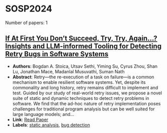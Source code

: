 # SOSP2024

Number of papers: 1

## [If At First You Don’t Succeed, Try, Try, Again...? Insights and LLM-informed Tooling for Detecting Retry Bugs in Software Systems](paper_1.md)
- **Authors**: Bogdan A. Stoica, Utsav Sethi, Yiming Su, Cyrus Zhou, Shan Lu, Jonathan Mace, Madanlal Musuvathi, Suman Nath
- **Abstract**: Retry—the re-execution of a task on failure—is a common mechanism to enable resilient software systems. Yet, despite its commonality and long history, retry remains difficult to implement and test. Guided by our study of real-world retry issues, we propose a novel suite of static and dynamic techniques to detect retry problems in software. We find that the ad-hoc nature of retry implementation poses challenges for traditional program analysis but can be well suited for large language models; and...
- **Link**: [Read Paper](https://dl.acm.org/doi/pdf/10.1145/3694715.3695971)
- **Labels**: [static analysis](../../labels/static_analysis.md), [bug detection](../../labels/bug_detection.md)
